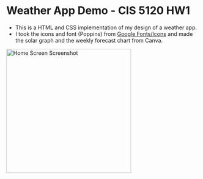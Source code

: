 # Weather App Demo - CIS 5120 HW1
- This is a HTML and CSS implementation of my design of a weather app. 
- I took the icons and font (Poppins) from [Google Fonts/Icons](https://fonts.google.com/icons) and made the solar graph and the weekly forecast chart from Canva.
  
<img width="326" alt="Home Screen Screenshot" src="https://github.com/xuelikesnow/weather-app/assets/77033634/28df81df-b2bf-4159-af86-91cd04517f31">


